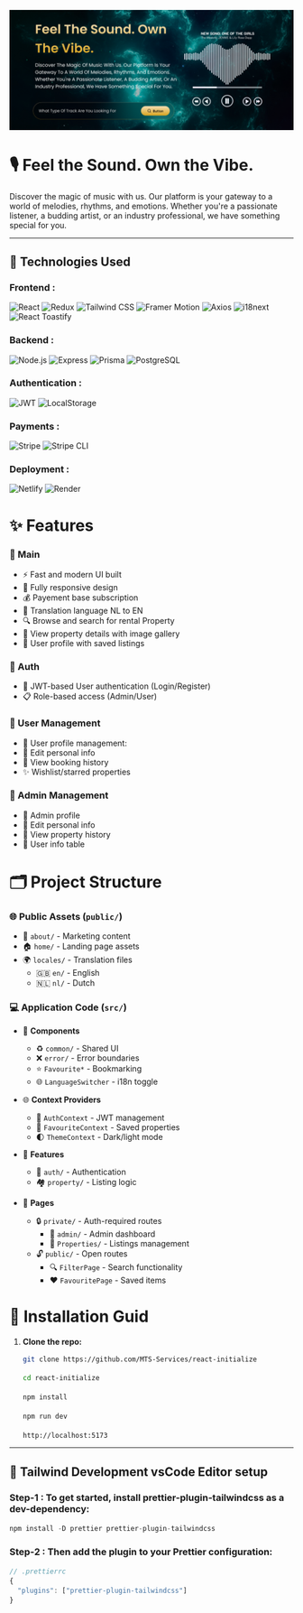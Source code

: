 ![alt text](public/image/ibracks.png)

# 🎙️ Feel the Sound. Own the Vibe.

Discover the magic of music with us. Our platform is your gateway to a world of melodies, rhythms, and emotions. Whether you're a passionate listener, a budding artist, or an industry professional, we have something special for you.

---

## 🔧 Technologies Used

### **Frontend :**

![React](https://img.shields.io/badge/React-20232A?style=for-the-badge&logo=react&logoColor=61DAFB)
![Redux](https://img.shields.io/badge/Redux-593D88?style=for-the-badge&logo=redux&logoColor=white)
![Tailwind CSS](https://img.shields.io/badge/Tailwind_CSS-38B2AC?style=for-the-badge&logo=tailwind-css&logoColor=white)
![Framer Motion](https://img.shields.io/badge/Framer_Motion-0055FF?style=for-the-badge&logo=framer&logoColor=white)
![Axios](https://img.shields.io/badge/Axios-5A29E4?style=for-the-badge&logo=axios&logoColor=white)
![i18next](https://img.shields.io/badge/i18next-26A69A?style=for-the-badge&logo=i18next&logoColor=white)
![React Toastify](https://img.shields.io/badge/Toastify-FFE484?style=for-the-badge&logo=react-toastify&logoColor=black)

### **Backend :**

![Node.js](https://img.shields.io/badge/Node.js-339933?style=for-the-badge&logo=nodedotjs&logoColor=white)
![Express](https://img.shields.io/badge/Express-000000?style=for-the-badge&logo=express&logoColor=white)
![Prisma](https://img.shields.io/badge/Prisma-2D3748?style=for-the-badge&logo=prisma&logoColor=white)
![PostgreSQL](https://img.shields.io/badge/PostgreSQL-316192?style=for-the-badge&logo=postgresql&logoColor=white)

### **Authentication :**

![JWT](https://img.shields.io/badge/JWT-000000?style=for-the-badge&logo=JSON%20web%20tokens&logoColor=white)
![LocalStorage](https://img.shields.io/badge/Local_Storage-FF9900?style=for-the-badge&logo=html5&logoColor=white)

### **Payments :**

![Stripe](https://img.shields.io/badge/Stripe-008CDD?style=for-the-badge&logo=stripe&logoColor=white)
![Stripe CLI](https://img.shields.io/badge/Stripe_CLI-635BFF?style=for-the-badge&logo=stripe&logoColor=white)

### **Deployment :**

![Netlify](https://img.shields.io/badge/Netlify-00C7B7?style=for-the-badge&logo=netlify&logoColor=white)
![Render](https://img.shields.io/badge/Render-46E3B7?style=for-the-badge&logo=render&logoColor=white)

# ✨ Features

### 🎉 Main

- ⚡ Fast and modern UI built
- 📱 Fully responsive design
- 💰 Payement base subscription
- 📝 Translation language NL to EN
- 🔍 Browse and search for rental Property
- 🏡 View property details with image gallery
- 💾 User profile with saved listings

### 📝 Auth

- 🔐 JWT-based User authentication (Login/Register)
- 📋 Role-based access (Admin/User)

### 👤 User Management

- 👤 User profile management:
- 📝 Edit personal info
- 📝 View booking history
- ✨ Wishlist/starred properties

### 👤 Admin Management

- 👤 Admin profile
- 📝 Edit personal info
- 📝 View property history
- 🎨 User info table

# 🗂 Project Structure

### 🌐 Public Assets (`public/`)

- 📝 `about/` - Marketing content
- 🏠 `home/` - Landing page assets
- 🌍 `locales/` - Translation files
  - 🇬🇧 `en/` - English
  - 🇳🇱 `nl/` - Dutch

### 💻 Application Code (`src/`)

- 🧩 **Components**
  - ♻️ `common/` - Shared UI
  - ❌ `error/` - Error boundaries
  - ⭐ `Favourite*` - Bookmarking
  - 🌐 `LanguageSwitcher` - i18n toggle

- 🌐 **Context Providers**
  - 🔐 `AuthContext` - JWT management
  - 💖 `FavouriteContext` - Saved properties
  - 🌓 `ThemeContext` - Dark/light mode

- 🚀 **Features**
  - 🔑 `auth/` - Authentication
  - 🏘️ `property/` - Listing logic

- 📄 **Pages**
  - 🔒 `private/` - Auth-required routes
    - 👑 `admin/` - Admin dashboard
    - 🏡 `Properties/` - Listings management
  - 🔓 `public/` - Open routes
    - 🔍 `FilterPage` - Search functionality
    - ❤️ `FavouritePage` - Saved items

# 🔧 Installation Guid

1. **Clone the repo:**

   ```bash
   git clone https://github.com/MTS-Services/react-initialize

   cd react-initialize

   npm install

   npm run dev

   http://localhost:5173

   ```

---

## 🎨 Tailwind Development vsCode Editor setup

### Step-1 : To get started, install prettier-plugin-tailwindcss as a dev-dependency:

```js
npm install -D prettier prettier-plugin-tailwindcss
```

### Step-2 : Then add the plugin to your Prettier configuration:

```js
// .prettierrc
{
  "plugins": ["prettier-plugin-tailwindcss"]
}
```
